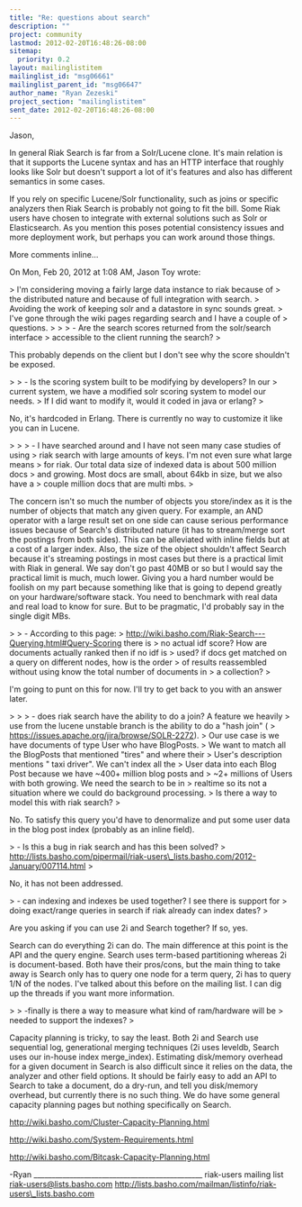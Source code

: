 ```yaml
---
title: "Re: questions about search"
description: ""
project: community
lastmod: 2012-02-20T16:48:26-08:00
sitemap:
  priority: 0.2
layout: mailinglistitem
mailinglist_id: "msg06661"
mailinglist_parent_id: "msg06647"
author_name: "Ryan Zezeski"
project_section: "mailinglistitem"
sent_date: 2012-02-20T16:48:26-08:00
---
```



Jason,

In general Riak Search is far from a Solr/Lucene clone. It's main relation
is that it supports the Lucene syntax and has an HTTP interface that
roughly looks like Solr but doesn't support a lot of it's features and also
has different semantics in some cases.

If you rely on specific Lucene/Solr functionality, such as joins or
specific analyzers then Riak Search is probably not going to fit the bill.
 Some Riak users have chosen to integrate with external solutions such as
Solr or Elasticsearch. As you mention this poses potential consistency
issues and more deployment work, but perhaps you can work around those
things.

More comments inline...

On Mon, Feb 20, 2012 at 1:08 AM, Jason Toy  wrote:

&gt; I'm considering moving a fairly large data instance to riak because of
&gt; the distributed nature and because of full integration with search.
&gt; Avoiding the work of keeping solr and a datastore in sync sounds great.
&gt; I've gone through the wiki pages regarding search and I have a couple of
&gt; questions.
&gt;
&gt;
&gt; - Are the search scores returned from the solr/search interface
&gt; accessible to the client running the search?
&gt;

This probably depends on the client but I don't see why the score shouldn't
be exposed.


&gt;
&gt; - Is the scoring system built to be modifying by developers? In our
&gt; current system, we have a modified solr scoring system to model our needs.
&gt; If I did want to modify it, would it coded in java or erlang?
&gt;

No, it's hardcoded in Erlang. There is currently no way to customize it
like you can in Lucene.


&gt;
&gt;
&gt; - I have searched around and I have not seen many case studies of using
&gt; riak search with large amounts of keys. I'm not even sure what large means
&gt; for riak. Our total data size of indexed data is about 500 million docs
&gt; and growing. Most docs are small, about 64kb in size, but we also have a
&gt; couple million docs that are multi mbs.
&gt;

The concern isn't so much the number of objects you store/index as it is
the number of objects that match any given query. For example, an AND
operator with a large result set on one side can cause serious performance
issues because of Search's distributed nature (it has to stream/merge sort
the postings from both sides). This can be alleviated with inline fields
but at a cost of a larger index. Also, the size of the object shouldn't
affect Search because it's streaming postings in most cases but there is a
practical limit with Riak in general. We say don't go past 40MB or so but
I would say the practical limit is much, much lower. Giving you a hard
number would be foolish on my part because something like that is going to
depend greatly on your hardware/software stack. You need to benchmark with
real data and real load to know for sure. But to be pragmatic, I'd
probably say in the single digit MBs.


&gt;
&gt; - According to this page:
&gt; http://wiki.basho.com/Riak-Search---Querying.html#Query-Scoring there is
&gt; no actual idf score? How are documents actually ranked then if no idf is
&gt; used? if docs get matched on a query on different nodes, how is the order
&gt; of results reassembled without using know the total number of documents in
&gt; a collection?
&gt;

I'm going to punt on this for now. I'll try to get back to you with an
answer later.


&gt;
&gt;
&gt; - does riak search have the ability to do a join? A feature we heavily
&gt; use from the lucene unstable branch is the ability to do a "hash join" (
&gt; https://issues.apache.org/jira/browse/SOLR-2272).
&gt; Our use case is we have documents of type User who have BlogPosts.
&gt; We want to match all the BlogPosts that mentioned "tires" and where their
&gt; User's description mentions " taxi driver". We can't index all the
&gt; User data into each Blog Post because we have ~400+ million blog posts and
&gt; ~2+ millions of Users with both growing. We need the search to be in
&gt; realtime so its not a situation where we could do background processing.
&gt; Is there a way to model this with riak search?
&gt;

No. To satisfy this query you'd have to denormalize and put some user data
in the blog post index (probably as an inline field).


&gt; - Is this a bug in riak search and has this been solved?
&gt; http://lists.basho.com/pipermail/riak-users\_lists.basho.com/2012-January/007114.html
&gt;

No, it has not been addressed.


&gt; - can indexing and indexes be used together? I see there is support for
&gt; doing exact/range queries in search if riak already can index dates?
&gt;

Are you asking if you can use 2i and Search together? If so, yes.

Search can do everything 2i can do. The main difference at this point is
the API and the query engine. Search uses term-based partitioning whereas
2i is document-based. Both have their pros/cons, but the main thing to
take away is Search only has to query one node for a term query, 2i has to
query 1/N of the nodes. I've talked about this before on the mailing list.
 I can dig up the threads if you want more information.


&gt;
&gt; -finally is there a way to measure what kind of ram/hardware will be
&gt; needed to support the indexes?
&gt;

Capacity planning is tricky, to say the least. Both 2i and Search use
sequential log, generational merging techniques (2i uses leveldb, Search
uses our in-house index merge\_index). Estimating disk/memory overhead for
a given document in Search is also difficult since it relies on the data,
the analyzer and other field options. It should be fairly easy to add an
API to Search to take a document, do a dry-run, and tell you disk/memory
overhead, but currently there is no such thing. We do have some general
capacity planning pages but nothing specifically on Search.

http://wiki.basho.com/Cluster-Capacity-Planning.html

http://wiki.basho.com/System-Requirements.html

http://wiki.basho.com/Bitcask-Capacity-Planning.html

-Ryan
\_\_\_\_\_\_\_\_\_\_\_\_\_\_\_\_\_\_\_\_\_\_\_\_\_\_\_\_\_\_\_\_\_\_\_\_\_\_\_\_\_\_\_\_\_\_\_
riak-users mailing list
riak-users@lists.basho.com
http://lists.basho.com/mailman/listinfo/riak-users\_lists.basho.com

